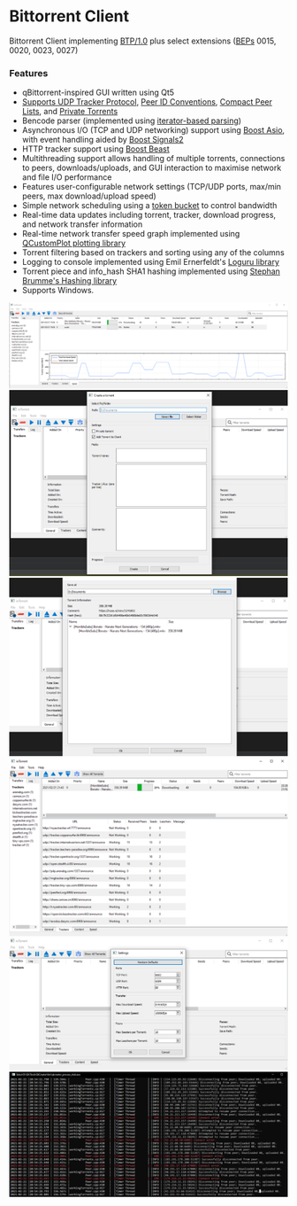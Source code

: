 # Bittorrent Client
Bittorrent Client implementing [BTP/1.0](https://wiki.theory.org/BitTorrentSpecification) plus select extensions ([BEPs](https://www.bittorrent.org/beps/bep_0000.html) 0015, 0020, 0023, 0027)

### Features
* qBittorrent-inspired GUI written using Qt5
* [Supports UDP Tracker Protocol](https://www.bittorrent.org/beps/bep_0015.html), [Peer ID Conventions](https://www.bittorrent.org/beps/bep_0020.html), [Compact Peer Lists](https://www.bittorrent.org/beps/bep_0023.html), and [Private Torrents](https://www.bittorrent.org/beps/bep_0027.html)
* Bencode parser (implemented using [iterator-based parsing](https://gist.github.com/ambarishsatheesh/14b5122f0767944e19b4636800db4d75))
* Asynchronous I/O (TCP and UDP networking) support using [Boost Asio](https://www.boost.org/doc/libs/1_72_0/doc/html/boost_asio/overview.html), with event handling aided by [Boost Signals2](https://www.boost.org/doc/libs/1_72_0/doc/html/signals2.html)
* HTTP tracker support using [Boost Beast](https://github.com/boostorg/beast)
* Multithreading support allows handling of multiple torrents, connections to peers, downloads/uploads, and GUI interaction to maximise network and file I/O performance
* Features user-configurable network settings (TCP/UDP ports, max/min peers, max download/upload speed)
* Simple network scheduling using a [token bucket](https://en.wikipedia.org/wiki/Token_bucket) to control bandwidth 
* Real-time data updates including torrent, tracker, download progress, and network transfer information
* Real-time network transfer speed graph implemented using [QCustomPlot plotting library](https://www.qcustomplot.com/)
* Torrent filtering based on trackers and sorting using any of the columns
* Logging to console implemented using Emil Ernerfeldt's [Loguru library](https://github.com/emilk/loguru)
* Torrent piece and info_hash SHA1 hashing implemented using [Stephan Brumme's Hashing library](https://github.com/stbrumme/hash-library)
* Supports Windows.

![](/screenshots/screenshot1.png)
![](/screenshots/creator.png)
![](/screenshots/info.png)
![](/screenshots/trackers.png)
![](/screenshots/settings.jpg)
![](/screenshots/console.png)
